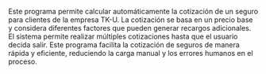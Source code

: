 Este programa permite calcular automáticamente la cotización de un seguro para clientes de la empresa TK-U. 
La cotización se basa en un precio base y considera diferentes factores que pueden generar recargos adicionales. 
El sistema permite realizar múltiples cotizaciones hasta que el usuario decida salir.
Este programa facilita la cotización de seguros de manera rápida y eficiente, reduciendo la carga manual y los errores humanos en el proceso.

